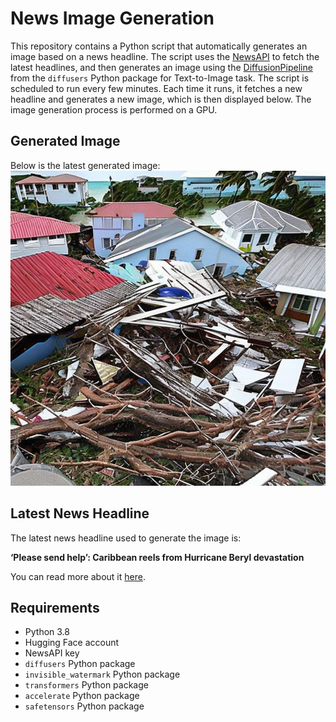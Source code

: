 # News Image Generation
This repository contains a Python script that automatically generates an image based on a news headline. The script uses the [NewsAPI](https://newsapi.org/) to fetch the latest headlines, and then generates an image using the [DiffusionPipeline](https://github.com/huggingface/diffusers) from the `diffusers` Python package for Text-to-Image task.
The script is scheduled to run every few minutes. Each time it runs, it fetches a new headline and generates a new image, which is then displayed below. The image generation process is performed on a GPU.

## Generated Image
Below is the latest generated image:
![Generated Image](image.png)

## Latest News Headline
The latest news headline used to generate the image is:

**‘Please send help’: Caribbean reels from Hurricane Beryl devastation**

You can read more about it [here](https://news.google.com/rss/articles/CBMiVWh0dHBzOi8vd3d3LnRoZWd1YXJkaWFuLmNvbS93b3JsZC9hcnRpY2xlLzIwMjQvanVsLzAzL2NhcmliYmVhbi1odXJyaWNhbmUtYmVyeWwtc3Rvcm3SAVVodHRwczovL2FtcC50aGVndWFyZGlhbi5jb20vd29ybGQvYXJ0aWNsZS8yMDI0L2p1bC8wMy9jYXJpYmJlYW4taHVycmljYW5lLWJlcnlsLXN0b3Jt?oc=5).

## Requirements
- Python 3.8
- Hugging Face account
- NewsAPI key
- `diffusers` Python package
- `invisible_watermark` Python package
- `transformers` Python package
- `accelerate` Python package
- `safetensors` Python package
